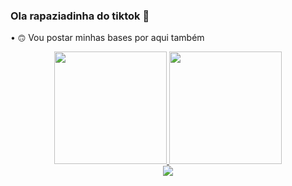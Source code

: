 ### Ola rapaziadinha do tiktok 👋

• `🙃` Vou postar minhas bases por aqui também

<div align="center">
<a href="https://github.com/ItsMadruga">
<img height="180em" src="https://github-readme-stats.vercel.app/api?username=ItsMadruga&show_icons=true&theme=dracula&include_all_commits" />
<img height="180em" src="https://github-readme-stats.vercel.app/api/top-langs/?username=ItsMadruga&layout=compact&langs_count=7&theme=dracula"/>
</a>
</div>
<div align="center">
 <a href="https://youtube.com/c/ItsMadrugaModz" target="_blank"><img src="https://img.shields.io/badge/YouTube-FF0000?s"></a>
</div>
